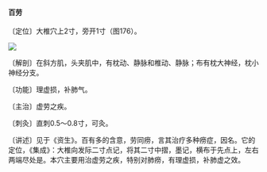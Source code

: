 #### 百劳

〔定位〕大椎穴上2寸，旁开1寸（图176）。

![](img/图176.jpg)

〔解剖〕在斜方肌，头夹肌中，有枕动、静脉和椎动、静脉；布有枕大神经，枕小神经分支。

〔功能〕理虚损，补肺气。

〔主治〕虚劳之疾。

〔刺灸〕直刺0.5～0.8寸，可灸。

〔讲述〕见于《资生》。百有多的含意，劳同痨，言其治疗多种痨症，因名。它的定位，《集成》：大椎向发际二寸点记，将其二寸中摺，墨记，横布于先点上，左右两端尽处是。本穴主要用治虚劳之疾，特别对肺痨，有理虚损，补肺虚之效。
